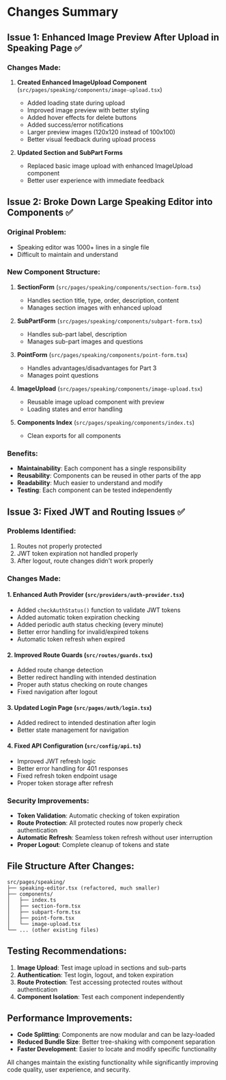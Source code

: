 # Changes Summary

## Issue 1: Enhanced Image Preview After Upload in Speaking Page ✅

### Changes Made:
1. **Created Enhanced ImageUpload Component** (`src/pages/speaking/components/image-upload.tsx`)
   - Added loading state during upload
   - Improved image preview with better styling
   - Added hover effects for delete buttons
   - Added success/error notifications
   - Larger preview images (120x120 instead of 100x100)
   - Better visual feedback during upload process

2. **Updated Section and SubPart Forms**
   - Replaced basic image upload with enhanced ImageUpload component
   - Better user experience with immediate feedback

## Issue 2: Broke Down Large Speaking Editor into Components ✅

### Original Problem:
- Speaking editor was 1000+ lines in a single file
- Difficult to maintain and understand

### New Component Structure:
1. **SectionForm** (`src/pages/speaking/components/section-form.tsx`)
   - Handles section title, type, order, description, content
   - Manages section images with enhanced upload

2. **SubPartForm** (`src/pages/speaking/components/subpart-form.tsx`)
   - Handles sub-part label, description
   - Manages sub-part images and questions

3. **PointForm** (`src/pages/speaking/components/point-form.tsx`)
   - Handles advantages/disadvantages for Part 3
   - Manages point questions

4. **ImageUpload** (`src/pages/speaking/components/image-upload.tsx`)
   - Reusable image upload component with preview
   - Loading states and error handling

5. **Components Index** (`src/pages/speaking/components/index.ts`)
   - Clean exports for all components

### Benefits:
- **Maintainability**: Each component has a single responsibility
- **Reusability**: Components can be reused in other parts of the app
- **Readability**: Much easier to understand and modify
- **Testing**: Each component can be tested independently

## Issue 3: Fixed JWT and Routing Issues ✅

### Problems Identified:
1. Routes not properly protected
2. JWT token expiration not handled properly
3. After logout, route changes didn't work properly

### Changes Made:

#### 1. Enhanced Auth Provider (`src/providers/auth-provider.tsx`)
- Added `checkAuthStatus()` function to validate JWT tokens
- Added automatic token expiration checking
- Added periodic auth status checking (every minute)
- Better error handling for invalid/expired tokens
- Automatic token refresh when expired

#### 2. Improved Route Guards (`src/routes/guards.tsx`)
- Added route change detection
- Better redirect handling with intended destination
- Proper auth status checking on route changes
- Fixed navigation after logout

#### 3. Updated Login Page (`src/pages/auth/login.tsx`)
- Added redirect to intended destination after login
- Better state management for navigation

#### 4. Fixed API Configuration (`src/config/api.ts`)
- Improved JWT refresh logic
- Better error handling for 401 responses
- Fixed refresh token endpoint usage
- Proper token storage after refresh

### Security Improvements:
- **Token Validation**: Automatic checking of token expiration
- **Route Protection**: All protected routes now properly check authentication
- **Automatic Refresh**: Seamless token refresh without user interruption
- **Proper Logout**: Complete cleanup of tokens and state

## File Structure After Changes:

```
src/pages/speaking/
├── speaking-editor.tsx (refactored, much smaller)
├── components/
│   ├── index.ts
│   ├── section-form.tsx
│   ├── subpart-form.tsx
│   ├── point-form.tsx
│   └── image-upload.tsx
└── ... (other existing files)
```

## Testing Recommendations:

1. **Image Upload**: Test image upload in sections and sub-parts
2. **Authentication**: Test login, logout, and token expiration
3. **Route Protection**: Test accessing protected routes without authentication
4. **Component Isolation**: Test each component independently

## Performance Improvements:

- **Code Splitting**: Components are now modular and can be lazy-loaded
- **Reduced Bundle Size**: Better tree-shaking with component separation
- **Faster Development**: Easier to locate and modify specific functionality

All changes maintain the existing functionality while significantly improving code quality, user experience, and security. 